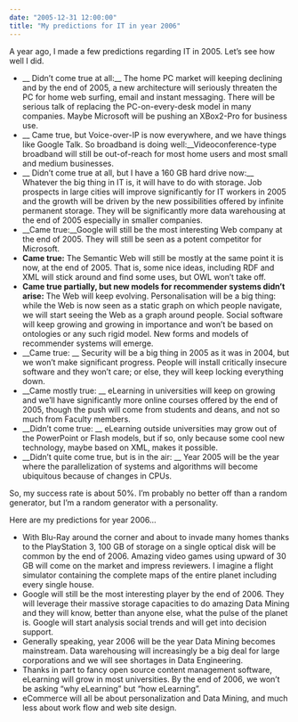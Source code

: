 ```yaml
---
date: "2005-12-31 12:00:00"
title: "My predictions for IT in year 2006"
---
```




A year ago, I made a few predictions regarding IT in 2005. Let&rsquo;s see how well I did.

- __ Didn&rsquo;t come true at all:__ The home PC market will keeping declining and by the end of 2005, a new architecture will seriously threaten the PC for home web surfing, email and instant messaging. There will be serious talk of replacing the PC-on-every-desk model in many companies. Maybe Microsoft will be pushing an XBox2-Pro for business use.
- __ Came true, but Voice-over-IP is now everywhere, and we have things like Google Talk. So broadband is doing well:__Videoconference-type broadband will still be out-of-reach for most home users and most small and medium businesses.
- __ Didn&rsquo;t come true at all, but I have a 160 GB hard drive now:__ Whatever the big thing in IT is, it will have to do with storage. Job prospects in large cities will improve significantly for IT workers in 2005 and the growth will be driven by the new possibilities offered by infinite permanent storage. They will be significantly more data warehousing at the end of 2005 especially in smaller companies.
- __Came true:__Google will still be the most interesting Web company at the end of 2005. They will still be seen as a potent competitor for Microsoft.
- __Came true:__ The Semantic Web will still be mostly at the same point it is now, at the end of 2005. That is, some nice ideas, including RDF and XML will stick around and find some uses, but OWL won&rsquo;t take off.
- __Came true partially, but new models for recommender systems didn&rsquo;t arise:__ The Web will keep evolving. Personalisation will be a big thing: while the Web is now seen as a static graph on which people navigate, we will start seeing the Web as a graph around people. Social software will keep growing and growing in importance and won&rsquo;t be based on ontologies or any such rigid model. New forms and models of recommender systems will emerge.
- __Came true: __ Security will be a big thing in 2005 as it was in 2004, but we won&rsquo;t make significant progress. People will install critically insecure software and they won&rsquo;t care; or else, they will keep locking everything down.
- __Came mostly true: __ eLearning in universities will keep on growing and we&rsquo;ll have significantly more online courses offered by the end of 2005, though the push will come from students and deans, and not so much from Faculty members.
- __Didn&rsquo;t come true: __ eLearning outside universities may grow out of the PowerPoint or Flash models, but if so, only because some cool new technology, maybe based on XML, makes it possible.
- __Didn&rsquo;t quite come true, but is in the air: __ Year 2005 will be the year where the parallelization of systems and algorithms will become ubiquitous because of changes in CPUs.


So, my success rate is about 50%. I&rsquo;m probably no better off than a random generator, but I&rsquo;m a random generator with a personality.

Here are my predictions for year 2006&hellip;

- With Blu-Ray around the corner and about to invade many homes thanks to the PlayStation 3, 100 GB of storage on a single optical disk will be common by the end of 2006. Amazing video games using upward of 30 GB will come on the market and impress reviewers. I imagine a flight simulator containing the complete maps of the entire planet including every single house.
- Google will still be the most interesting player by the end of 2006. They will leverage their massive storage capacities to do amazing Data Mining and they will know, better than anyone else, what the pulse of the planet is. Google will start analysis social trends and will get into decision support.
- Generally speaking, year 2006 will be the year Data Mining becomes mainstream. Data warehousing will increasingly be a big deal for large corporations and we will see shortages in Data Engineering.
- Thanks in part to fancy open source content management software, eLearning will grow in most universities. By the end of 2006, we won&rsquo;t be asking &ldquo;why eLearning&rdquo; but &ldquo;how eLearning&rdquo;.
- eCommerce will all be about personalization and Data Mining, and much less about work flow and web site design.



